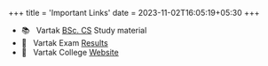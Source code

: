 +++
title = 'Important Links'
date = 2023-11-02T16:05:19+05:30
+++

- 📚 &nbsp; Vartak [BSc. CS](https://drive.google.com/drive/folders/1uIVSglL-xTCZDKztrwjtgEzQL9yrF2QH?usp=sharing) Study material
- 📜 &nbsp; Vartak Exam [Results](../results")
- 🏫 &nbsp; Vartak College [Website](https://avc.ac.in)
